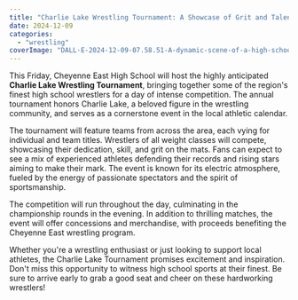 ```yaml
---
title: "Charlie Lake Wrestling Tournament: A Showcase of Grit and Talent at Cheyenne East High"
date: 2024-12-09
categories: 
  - "wrestling"
coverImage: "DALL·E-2024-12-09-07.58.51-A-dynamic-scene-of-a-high-school-wrestling-tournament-in-a-gymnasium-featuring-two-wrestlers-in-mid-action-on-a-wrestling-mat-under-bright-gym-lights.webp"
---
```


This Friday, Cheyenne East High School will host the highly anticipated **Charlie Lake Wrestling Tournament**, bringing together some of the region's finest high school wrestlers for a day of intense competition. The annual tournament honors Charlie Lake, a beloved figure in the wrestling community, and serves as a cornerstone event in the local athletic calendar.

The tournament will feature teams from across the area, each vying for individual and team titles. Wrestlers of all weight classes will compete, showcasing their dedication, skill, and grit on the mats. Fans can expect to see a mix of experienced athletes defending their records and rising stars aiming to make their mark. The event is known for its electric atmosphere, fueled by the energy of passionate spectators and the spirit of sportsmanship.

The competition will run throughout the day, culminating in the championship rounds in the evening. In addition to thrilling matches, the event will offer concessions and merchandise, with proceeds benefiting the Cheyenne East wrestling program.

Whether you're a wrestling enthusiast or just looking to support local athletes, the Charlie Lake Tournament promises excitement and inspiration. Don't miss this opportunity to witness high school sports at their finest. Be sure to arrive early to grab a good seat and cheer on these hardworking wrestlers!
